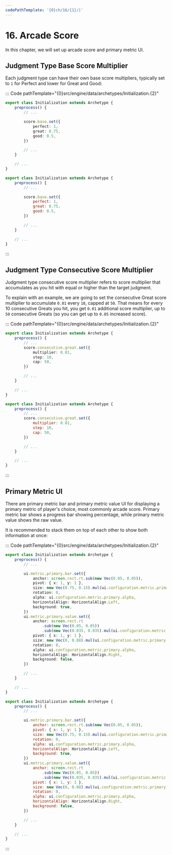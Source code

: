 ```yaml
---
codePathTemplate: '{0}ch/16/{1}/|'
---
```


# 16. Arcade Score

In this chapter, we will set up arcade score and primary metric UI.

## Judgment Type Base Score Multiplier

Each judgment type can have their own base score multipliers, typically set to `1` for Perfect and lower for Great and Good:

::: Code pathTemplate="{0}src/engine/data/archetypes/Initialization.{2}"

```ts
export class Initialization extends Archetype {
    preprocess() {
        // ...

        score.base.set({
            perfect: 1,
            great: 0.75,
            good: 0.5,
        })

        // ...
    }

    // ...
}
```

```js
export class Initialization extends Archetype {
    preprocess() {
        // ...

        score.base.set({
            perfect: 1,
            great: 0.75,
            good: 0.5,
        })

        // ...
    }

    // ...
}
```

:::

## Judgment Type Consecutive Score Multiplier

Judgment type consecutive score multiplier refers to score multiplier that accumulates as you hit with equal or higher than the target judgment.

To explain with an example, we are going to set the consecutive Great score multiplier to accumulate `0.01` every `10`, capped at `50`. That means for every 10 consecutive Greats you hit, you get `0.01` additional score multiplier, up to `50` consecutive Greats (so you can get up to `0.05` increased score).

::: Code pathTemplate="{0}src/engine/data/archetypes/Initialization.{2}"

```ts
export class Initialization extends Archetype {
    preprocess() {
        // ...
        score.consecutive.great.set({
            multiplier: 0.01,
            step: 10,
            cap: 50,
        })

        // ...
    }

    // ...
}
```

```js
export class Initialization extends Archetype {
    preprocess() {
        // ...
        score.consecutive.great.set({
            multiplier: 0.01,
            step: 10,
            cap: 50,
        })

        // ...
    }

    // ...
}
```

:::

## Primary Metric UI

There are primary metric bar and primary metric value UI for displaying a primary metric of player's choice, most commonly arcade score. Primary metric bar shows a progress bar showing percentage, while primary metric value shows the raw value.

It is recommended to stack them on top of each other to show both information at once:

::: Code pathTemplate="{0}src/engine/data/archetypes/Initialization.{2}"

```ts
export class Initialization extends Archetype {
    preprocess() {
        // ...

        ui.metric.primary.bar.set({
            anchor: screen.rect.rt.sub(new Vec(0.05, 0.05)),
            pivot: { x: 1, y: 1 },
            size: new Vec(0.75, 0.15).mul(ui.configuration.metric.primary.scale),
            rotation: 0,
            alpha: ui.configuration.metric.primary.alpha,
            horizontalAlign: HorizontalAlign.Left,
            background: true,
        })
        ui.metric.primary.value.set({
            anchor: screen.rect.rt
                .sub(new Vec(0.05, 0.05))
                .sub(new Vec(0.035, 0.035).mul(ui.configuration.metric.primary.scale)),
            pivot: { x: 1, y: 1 },
            size: new Vec(0, 0.08).mul(ui.configuration.metric.primary.scale),
            rotation: 0,
            alpha: ui.configuration.metric.primary.alpha,
            horizontalAlign: HorizontalAlign.Right,
            background: false,
        })

        // ...
    }

    // ...
}
```

```js
export class Initialization extends Archetype {
    preprocess() {
        // ...

        ui.metric.primary.bar.set({
            anchor: screen.rect.rt.sub(new Vec(0.05, 0.05)),
            pivot: { x: 1, y: 1 },
            size: new Vec(0.75, 0.15).mul(ui.configuration.metric.primary.scale),
            rotation: 0,
            alpha: ui.configuration.metric.primary.alpha,
            horizontalAlign: HorizontalAlign.Left,
            background: true,
        })
        ui.metric.primary.value.set({
            anchor: screen.rect.rt
                .sub(new Vec(0.05, 0.05))
                .sub(new Vec(0.035, 0.035).mul(ui.configuration.metric.primary.scale)),
            pivot: { x: 1, y: 1 },
            size: new Vec(0, 0.08).mul(ui.configuration.metric.primary.scale),
            rotation: 0,
            alpha: ui.configuration.metric.primary.alpha,
            horizontalAlign: HorizontalAlign.Right,
            background: false,
        })

        // ...
    }

    // ...
}
```

:::
